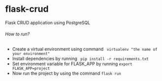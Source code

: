 # flask-crud
Flask CRUD application using PostgreSQL

<h6> How to run? </h6>
<ul>
    <li>Create a virtual environment using command <code> virtualenv "the name of your environment" </code> </li>
    <li> Install dependencies by running
        <code> pip install -r requirements.txt </code>
    </li>
    <li>Set environment variable for FLASK_APP by running <code>export FLASK_APP=project </code>
    <li>Now run the project by using the command <code>flask run </code>
</ul>
